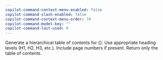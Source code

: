 ```yaml
---
copilot-command-context-menu-enabled: false
copilot-command-slash-enabled: false
copilot-command-context-menu-order: 70
copilot-command-model-key: ""
copilot-command-last-used: 0
---
```

Generate a hierarchical table of contents for {}. Use appropriate heading levels (H1, H2, H3, etc.). Include page numbers if present. Return only the table of contents.